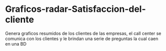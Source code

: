 # Graficos-radar-Satisfaccion-del-cliente
Genera graficos resumidos  de los clientes de las empresas, el call center se comunica con los clientes y le brindan una serie de preguntas la cual caen en una BD 
